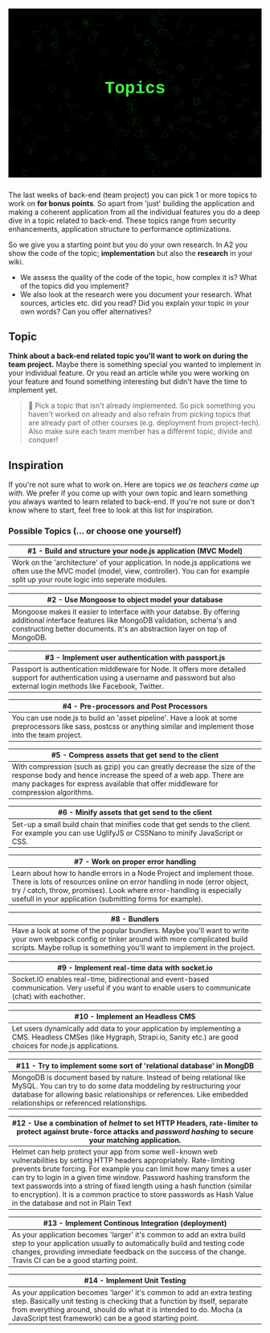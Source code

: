# ![Backend - Topics][banner-topics]

The last weeks of back-end (team project) you can pick 1 or more topics to work on **for bonus points**. So apart from 'just' building the application and making a coherent application from all the individual features you do a deep dive in a topic related to back-end. These topics range from security enhancements, application structure to performance optimizations.

So we give you a starting point but you do your own research. In A2 you show the code of the topic; **implementation** but also the **research** in your wiki. 

* We assess the quality of the code of the topic, how complex it is? What of the topics did you implement? 
* We also look at the research were you document your research. What sources, articles etc. did you read? Did you explain your topic in your own words? Can you offer alternatives?

## Topic

**Think about a back-end related topic you'll want to work on during the team project.** Maybe there is something special you wanted to implement in your individual feature. Or you read an article while you were working on your feature and found something interesting but didn't have the time to implement yet.

> 🚨 Pick a topic that isn't already implemented. So pick something you haven't worked on already and also refrain from picking topics that are already part of other courses (e.g. deployment from project-tech). Also make sure each team member has a different topic, divide and conquer!

## Inspiration

If you're not sure what to work on. Here are topics _we as teachers came up with._ We prefer if you come up with your own topic and learn something you always wanted to learn related to back-end. If you're not sure or don't know where to start, feel free to look at this list for inspiration.

### Possible Topics (... or choose one yourself)

| #1 - Build and structure your node.js application (MVC Model) |
|---|
| Work on the 'architecture' of your application. In node.js applications we often use the MVC model (model, view, controller). You can for example split up your route logic into seperate modules. |

| #2 - Use Mongoose to object model your database |
|---|
| Mongoose makes it easier to interface with your databse. By offering additional interface features like MongoDB validation, schema's and constructing better documents. It's an abstraction layer on top of MongoDB.|

| #3 - Implement user authentication with passport.js |
|---|
| Passport is authentication middleware for Node. It offers more detailed support for authentication using a username and password but also external login methods like Facebook, Twitter. |

| #4 - Pre-processors and Post Processors |
|---|
| You can use node.js to build an 'asset pipeline'. Have a look at some preprocessors like sass, postcss or anything similar and implement those into the team project. |

| #5 - Compress assets that get send to the client |
|---|
| With compression (such as gzip) you can greatly decrease the size of the response body and hence increase the speed of a web app. There are many packages for express available that offer middleware for compression algorithms. |

| #6 - Minify assets that get send to the client |
|---|
| Set-up a small build chain that minifies code that get sends to the client. For example you can use UglifyJS or CSSNano to minify JavaScript or CSS. |

| #7 - Work on proper error handling |
|---|
| Learn about how to handle errors in a Node Project and implement those. There is lots of resources online on error handling in node (error object, try / catch, throw, promises). Look where error-handling is especially usefull in your application (submitting forms for example).  |

| #8 - Bundlers |
|---|
| Have a look at some of the popular bundlers. Maybe you'll want to write your own webpack config or tinker around with more complicated build scripts. Maybe rollup is something you'll want to implement in the project. |

| #9 - Implement real-time data with socket.io |
|---|
| Socket.IO enables real-time, bidirectional and event-based communication. Very useful if you want to enable users to communicate (chat) with eachother. |

| #10 - Implement an Headless CMS |
|---|
| Let users dynamically add data to your application by implementing a CMS. Headless CMSes (like Hygraph, Strapi.io, Sanity etc.) are good choices for node.js applications. |

| #11 -  Try to implement some sort of 'relational database' in MongDB |
|---|
| MongoDB is document based by nature. Instead of being relational like MySQL. You can try to do some data moddeling by restructuring your database for allowing basic relationships or references. Like embedded relationships or referenced relationships. |

| #12 - Use a combination of _helmet_ to set HTTP Headers, rate-limiter to protect against brute-force attacks and _password hashing_ to secure your matching application.  |
|---|
| Helmet can help protect your app from some well-known web vulnerabilities by setting HTTP headers appropriately. Rate-limiting prevents brute forcing. For example you can limit how many times a user can try to login in a given time window. Password hashing transform the text passwords into a string of fixed length using a hash function (similar to encryption). It is a common practice to store passwords as Hash Value in the database and not in Plain Text|


| #13 - Implement Continous Integration (deployment) |
|---|
| As your application becomes 'larger' it's common to add an extra build step to your application usually to automatically build and testing code changes, providing immediate feedback on the success of the change. Travis CI can be a good starting point.  |

| #14 - Implement Unit Testing |
|---|
| As your application becomes 'larger' it's common to add an extra testing step. Basically unit testing is checking that a function by itself, separate from everything around, should do what it is intended to do. Mocha (a JavaScript test framework) can be a good starting point. |


[banner-topics]: /assets/banner-topics.svg
